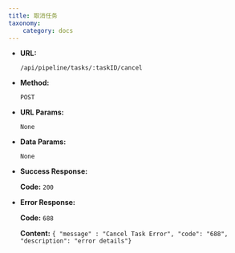 ```yaml
---
title: 取消任务
taxonomy:
    category: docs
---
```


* **URL:**

    `/api/pipeline/tasks/:taskID/cancel`

* **Method:**

    `POST`

* **URL Params:**

	`None`

* **Data Params:**

    `None`

* **Success Response:**

	**Code:** `200`

* **Error Response:**

	**Code:** `688`
  	
  	**Content:** `{ "message" : "Cancel Task Error", "code": "688", "description": "error details"}`